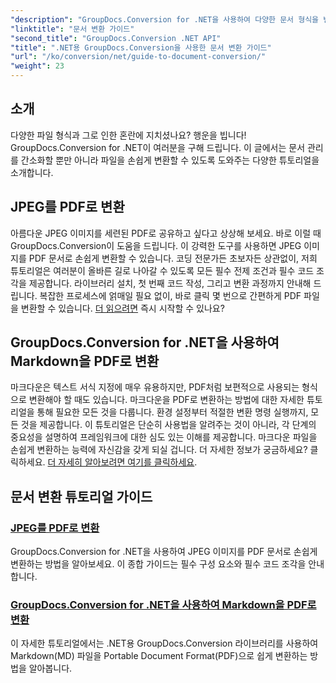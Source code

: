 ```yaml
---
"description": "GroupDocs.Conversion for .NET을 사용하여 다양한 문서 형식을 변환하는 방법에 대한 자세한 튜토리얼을 살펴보고 파일 관리 프로세스를 간소화하세요."
"linktitle": "문서 변환 가이드"
"second_title": "GroupDocs.Conversion .NET API"
"title": ".NET용 GroupDocs.Conversion을 사용한 문서 변환 가이드"
"url": "/ko/conversion/net/guide-to-document-conversion/"
"weight": 23
---
```


## 소개

다양한 파일 형식과 그로 인한 혼란에 지치셨나요? 행운을 빕니다! GroupDocs.Conversion for .NET이 여러분을 구해 드립니다. 이 글에서는 문서 관리를 간소화할 뿐만 아니라 파일을 손쉽게 변환할 수 있도록 도와주는 다양한 튜토리얼을 소개합니다.

## JPEG를 PDF로 변환

아름다운 JPEG 이미지를 세련된 PDF로 공유하고 싶다고 상상해 보세요. 바로 이럴 때 GroupDocs.Conversion이 도움을 드립니다. 이 강력한 도구를 사용하면 JPEG 이미지를 PDF 문서로 손쉽게 변환할 수 있습니다. 코딩 전문가든 초보자든 상관없이, 저희 튜토리얼은 여러분이 올바른 길로 나아갈 수 있도록 모든 필수 전제 조건과 필수 코드 조각을 제공합니다. 라이브러리 설치, 첫 번째 코드 작성, 그리고 변환 과정까지 안내해 드립니다. 복잡한 프로세스에 얽매일 필요 없이, 바로 클릭 몇 번으로 간편하게 PDF 파일을 변환할 수 있습니다. [더 읽으려면](./converting-jpeg-to-pdf/) 즉시 시작할 수 있나요?

## GroupDocs.Conversion for .NET을 사용하여 Markdown을 PDF로 변환

마크다운은 텍스트 서식 지정에 매우 유용하지만, PDF처럼 보편적으로 사용되는 형식으로 변환해야 할 때도 있습니다. 마크다운을 PDF로 변환하는 방법에 대한 자세한 튜토리얼을 통해 필요한 모든 것을 다룹니다. 환경 설정부터 적절한 변환 명령 실행까지, 모든 것을 제공합니다. 이 튜토리얼은 단순히 사용법을 알려주는 것이 아니라, 각 단계의 중요성을 설명하여 프레임워크에 대한 심도 있는 이해를 제공합니다. 마크다운 파일을 손쉽게 변환하는 능력에 자신감을 갖게 되실 겁니다. 더 자세한 정보가 궁금하세요? 클릭하세요. [더 자세히 알아보려면 여기를 클릭하세요](./convert-markdown-to-pdf/).

## 문서 변환 튜토리얼 가이드
### [JPEG를 PDF로 변환](./converting-jpeg-to-pdf/)
GroupDocs.Conversion for .NET을 사용하여 JPEG 이미지를 PDF 문서로 손쉽게 변환하는 방법을 알아보세요. 이 종합 가이드는 필수 구성 요소와 필수 코드 조각을 안내합니다.
### [GroupDocs.Conversion for .NET을 사용하여 Markdown을 PDF로 변환](./convert-markdown-to-pdf/)
이 자세한 튜토리얼에서는 .NET용 GroupDocs.Conversion 라이브러리를 사용하여 Markdown(MD) 파일을 Portable Document Format(PDF)으로 쉽게 변환하는 방법을 알아봅니다.